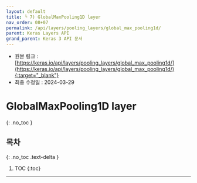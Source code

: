 ```yaml
---
layout: default
title: └ 7) GlobalMaxPooling1D layer
nav_order: 08+07
permalink: /api/layers/pooling_layers/global_max_pooling1d/
parent: Keras Layers API
grand_parent: Keras 3 API 문서
---
```


* 원본 링크 : [https://keras.io/api/layers/pooling_layers/global_max_pooling1d/](https://keras.io/api/layers/pooling_layers/global_max_pooling1d/){:target="_blank"}
* 최종 수정일 : 2024-03-29

# GlobalMaxPooling1D layer
{: .no_toc }

## 목차
{: .no_toc .text-delta }

1. TOC
{:toc}

---
